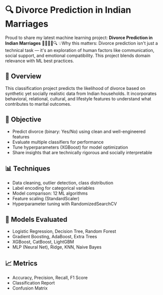 # 🔍 Divorce Prediction in Indian Marriages

Proud to share my latest machine learning project: **Divorce Prediction in Indian Marriages** 👨‍👩‍👧‍👦🔍
💡Why this matters: Divorce prediction isn't just a technical task — it's an exploration of human factors like communication, social support, and emotional compatibility.
  This project blends domain relevance with ML best practices.


## 📌 Overview
This classification project predicts the likelihood of divorce based on synthetic yet socially realistic data from Indian households. 
It incorporates behavioral, relational, cultural, and lifestyle features to understand what contributes to marital outcomes.

## 🎯 Objective
- Predict divorce (binary: Yes/No) using clean and well-engineered features
- Evaluate multiple classifiers for performance
- Tune hyperparameters (XGBoost) for model optimization
- Share insights that are technically rigorous and socially interpretable


## 📊 Techniques
- Data cleaning, outlier detection, class distribution
- Label encoding for categorical variables
- Model comparison: 12 ML algorithms
- Feature scaling (StandardScaler)
- Hyperparameter tuning with RandomizedSearchCV

## 🚀 Models Evaluated
- Logistic Regression, Decision Tree, Random Forest
- Gradient Boosting, AdaBoost, Extra Trees
- XGBoost, CatBoost, LightGBM
- MLP (Neural Net), Ridge, KNN, Naive Bayes

## 📈 Metrics
- Accuracy, Precision, Recall, F1 Score
- Classification Report
- Confusion Matrix

